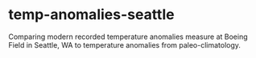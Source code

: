 # temp-anomalies-seattle
Comparing modern recorded temperature anomalies measure at Boeing Field in Seattle, WA to temperature anomalies from paleo-climatology.
